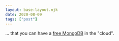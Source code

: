 ```yaml
---
layout: base-layout.njk
date: 2020-08-09
tags: ["post"]
---
```


... that you can have a [free MongoDB](https://www.mongodb.com/cloud/atlas) in the "cloud".
